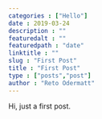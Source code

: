 ```yaml
---
categories : ["Hello"]
date : 2019-03-24
description : ""
featuredalt : ""
featuredpath : "date"
linktitle : ""
slug : "First Post"
title : "First Post"
type : ["posts","post"]
author : "Reto Odermatt"
---
```


Hi, just a first post.